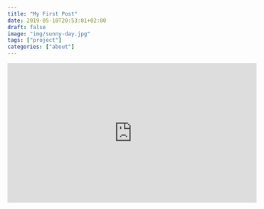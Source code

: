 ```yaml
---
title: "My First Post"
date: 2019-05-10T20:53:01+02:00
draft: false
image: "img/sunny-day.jpg"
tags: ["project"]
categories: ["about"]
---
```


<iframe width="560" height="315" src="https://www.youtube.com/embed/c7vpcqA6SEQ" frameborder="0" allow="accelerometer; autoplay; encrypted-media; gyroscope; picture-in-picture" allowfullscreen></iframe>